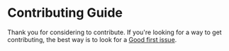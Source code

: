 # Contributing Guide

Thank you for considering to contribute. If you're looking for a way to get contributing, the best way is to look for a [Good first issue](https://github.com/nayaabkhan/react-polyglot/labels/good%20first%20issue).
